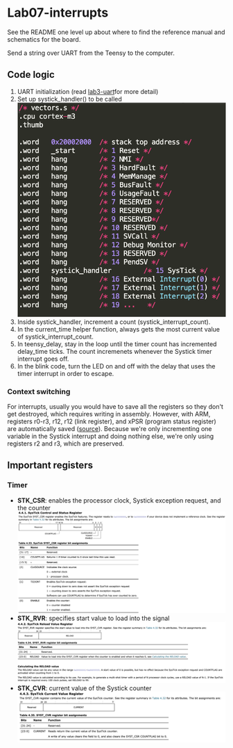 # Lab07-interrupts

See the README one level up about where to find the reference manual and schematics for the board.

Send a string over UART from the Teensy to the computer.

## Code logic
1. UART initialization (read [lab3-uart](../lab3-uart-teensy)for more detail)
2. Set up systick_handler() to be called
![Interrupt stack](../ref/interrupts.png)
3. Inside systick_handler, increment a count (systick_interrupt_count).
4. In the current_time helper function, always gets the most current value of systick_interrupt_count.
5. In teensy_delay, stay in the loop until the timer count has incremented delay_time ticks. The count incremenets whenever the Systick timer interrupt goes off.
6. In the blink code, turn the LED on and off with the delay that uses the timer interrupt in order to escape.

### Context switching
For interrupts, usually you would have to save all the registers so they don't get destroyed, which requires writing in assembly. However, with ARM, registers r0-r3, r12, r12 (link register), and xPSR (program status register) are automatically saved ([source](https://www.embeddedrelated.com/showarticle/912.php)). Because we're only incrementing one variable in the Systick interrupt and doing nothing else, we're only using registers r2 and r3, which are preserved.


## Important registers

### Timer
- **STK_CSR**: enables the processor clock, Systick exception request, and the counter
![STK_CSR register](../ref/STK_CSR.png)
- **STK_RVR**: specifies start value to load into the signal
![STK_RVR register](../ref/STK_RVR.png)
- **STK_CVR**: current value of the Systick counter
![STK_CVR register](../ref/STK_CVR.png)





